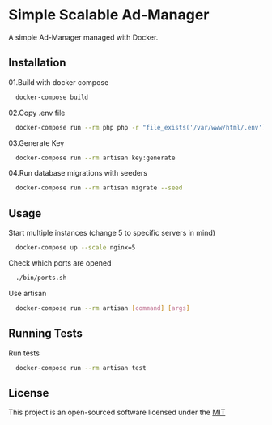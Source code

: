 
# Simple Scalable Ad-Manager

A simple Ad-Manager managed with Docker.

## Installation

01.Build with docker compose

```bash
  docker-compose build
```

02.Copy .env file

```bash
  docker-compose run --rm php php -r "file_exists('/var/www/html/.env') ?: copy('/var/www/html/.env.example', '/var/www/html/.env');"
```

03.Generate Key

```bash
  docker-compose run --rm artisan key:generate
```

04.Run database migrations with seeders

```bash
  docker-compose run --rm artisan migrate --seed
```

## Usage

Start multiple instances (change 5 to specific servers in mind)

```bash
  docker-compose up --scale nginx=5
```

Check which ports are opened

```bash
  ./bin/ports.sh
```

Use artisan

```bash
  docker-compose run --rm artisan [command] [args]
```

## Running Tests

Run tests

```bash
  docker-compose run --rm artisan test
```

## License

This project is an open-sourced software licensed under the [MIT](https://opensource.org/licenses/MIT)
